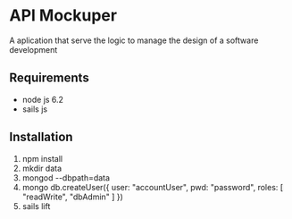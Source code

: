 # API Mockuper

A aplication that serve the logic to manage the design of a software development


## Requirements
* node js 6.2
* sails js

## Installation

  1.  npm install
  2.  mkdir data
  3.  mongod --dbpath=data
  4.  mongo
      db.createUser({
        user: "accountUser",
        pwd: "password",
        roles: [ 
          "readWrite", 
          "dbAdmin" 
        ]
      })
  5. sails lift


